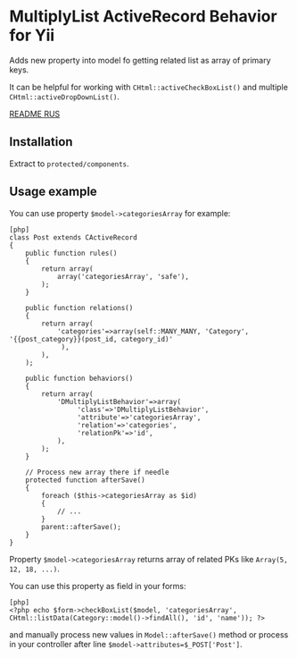 MultiplyList ActiveRecord Behavior for Yii
==========================

Adds new property into model fo getting related list as array of primary keys.

It can be helpful for working with `CHtml::activeCheckBoxList()` and multiple `CHtml::activeDropDownList()`.

[README RUS](http://www.elisdn.ru/blog/26)

Installation
------------

Extract to `protected/components`.

Usage example
-------------

You can use property `$model->categoriesArray` for example:

~~~
[php]
class Post extends CActiveRecord
{
    public function rules()
    {
        return array(
            array('categoriesArray', 'safe'),
        );
    }

    public function relations()
    {
        return array(
            'categories'=>array(self::MANY_MANY, 'Category', '{{post_category}}(post_id, category_id)'
             ),
        ),
    );

    public function behaviors()
    {
        return array(
            'DMultiplyListBehavior'=>array(
                 'class'=>'DMultiplyListBehavior',
                 'attribute'=>'categoriesArray',
                 'relation'=>'categories',
                 'relationPk'=>'id',
            ),
        );
    }

    // Process new array there if needle
    protected function afterSave()
    {
        foreach ($this->categoriesArray as $id)
        {
            // ...
        }
        parent::afterSave();
    }
}
~~~

Property `$model->categoriesArray` returns array of related PKs like `Array(5, 12, 18, ...)`.

You can use this property as field in your forms:

~~~
[php]
<?php echo $form->checkBoxList($model, 'categoriesArray', CHtml::listData(Category::model()->findAll(), 'id', 'name')); ?>
~~~

and manually process new values in `Model::afterSave()` method or process in your controller after line `$model->attributes=$_POST['Post']`.